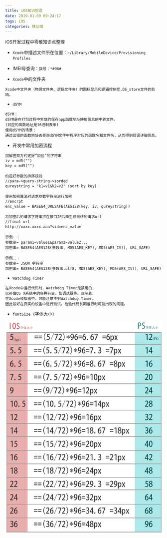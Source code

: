```yaml
---
title: iOS知识拾遗
date: 2019-01-09 09:24:17
tags: iOS
categories: 移动端
---
```


iOS开发过程中零散知识点整理

* `Xcode`中描述文件所在位置：`~/Library/MobileDevice/Provisioning Profiles`

* IMEI号查询：`拨号：*#06#`

* `Xcode`中的文件夹

```
Xcode中文件夹（物理文件夹、逻辑文件夹）的图标显示和逻辑控制受.DS_store文件的影响。
```

* `dSYM`

```
dSYM：
dSYM是在打包过程中生成的保存app函数地址映射信息的中转文件。
(对应的函数地址是16进制表示)
使用dSYM的场景：
通过出错的函数地址去查询dSYM文件中程序对应的函数名和文件名，从而得到错误详细信息。
```

* 开发中常用加密流程

```
加解密双方约定好“加盐”的字符串
iv = md5("")
key = md5("")

约定好参数的排序规则
//para->query-string->sorded
qureystring = "k1=v1&k2=v2" (sort by key)

使用加密算法对请求参数字符串进行加密
//encrpt
enc_value = BASE64_URLSAFE(AES128(key, iv, qureystring))

将加密后的请求字符串拼在接口IP后面生成最终的请求url
//final-url
http://xxxx.xxxx.aaa?sid=enc_value

示例一：
参数串= param1=value1&param2=value2...
加密串= BASE64(AES128(参数串, MD5(AES_KEY), MD5(AES_IV)), URL_SAFE)

示例二：
参数串= JSON 字符串
加密串= BASE64(AES128(参数串.utf8, MD5(AES_KEY), MD5(AES_IV)), URL_SAFE)
```

* `Watchdog Timer`

```
在Xcode中运行代码时，Watchdog Timer是禁用的，
以补偿OS X系统中的各种开支，如调试器等。意味着，
在Xcode模拟器中，可能注意不到Watchdog Timer。
因此最好在真实的设备中进行测试，检验代码长期运行时可能出现的问题。
```

* `fontSize`（字体大小）

![fontSize](iOS知识拾遗/fontSize.png)